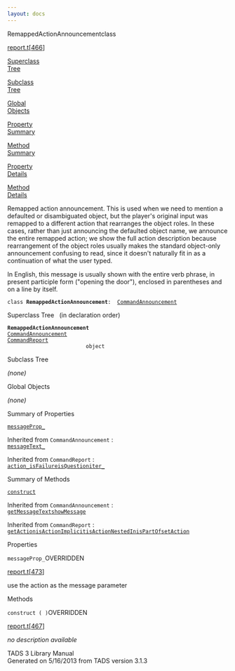 ```yaml
---
layout: docs
---
```

<span class="title">RemappedActionAnnouncement</span><span class="type">class</span>

[report.t](../file/report.t.html)\[[466](../source/report.t.html#466)\]

[Superclass  
Tree](#_SuperClassTree_)

[Subclass  
Tree](#_SubClassTree_)

[Global  
Objects](#_ObjectSummary_)

[Property  
Summary](#_PropSummary_)

[Method  
Summary](#_MethodSummary_)

[Property  
Details](#_Properties_)

[Method  
Details](#_Methods_)



Remapped action announcement. This is used when we need to mention a
defaulted or disambiguated object, but the player's original input was
remapped to a different action that rearranges the object roles. In
these cases, rather than just announcing the defaulted object name, we
announce the entire remapped action; we show the full action description
because rearrangement of the object roles usually makes the standard
object-only announcement confusing to read, since it doesn't naturally
fit in as a continuation of what the user typed.

In English, this message is usually shown with the entire verb phrase,
in present participle form ("opening the door"), enclosed in parentheses
and on a line by itself.

`class `**`RemappedActionAnnouncement`**` :   `[`CommandAnnouncement`](../object/CommandAnnouncement.html)



<span id="_SuperClassTree_"></span>



<span class="hdln">Superclass Tree</span>   (in declaration order)



**`RemappedActionAnnouncement`**  
[`CommandAnnouncement`](../object/CommandAnnouncement.html)  
[`CommandReport`](../object/CommandReport.html)  
`                         object`  
<span id="_SubClassTree_"></span>



<span class="hdln">Subclass Tree</span>  



*(none)* <span id="_ObjectSummary_"></span>



<span class="hdln">Global Objects</span>  



*(none)* <span id="_PropSummary_"></span>



<span class="hdln">Summary of Properties</span>  



[`messageProp_`](#messageProp_)

Inherited from `CommandAnnouncement` :  
[`messageText_`](../object/CommandAnnouncement.html#messageText_)

Inherited from `CommandReport` :  
[`action_`](../object/CommandReport.html#action_)[`isFailure`](../object/CommandReport.html#isFailure)[`isQuestion`](../object/CommandReport.html#isQuestion)[`iter_`](../object/CommandReport.html#iter_)

<span id="_MethodSummary_"></span>



<span class="hdln">Summary of Methods</span>  



[`construct`](#construct)

Inherited from `CommandAnnouncement` :  
[`getMessageText`](../object/CommandAnnouncement.html#getMessageText)[`showMessage`](../object/CommandAnnouncement.html#showMessage)

Inherited from `CommandReport` :  
[`getAction`](../object/CommandReport.html#getAction)[`isActionImplicit`](../object/CommandReport.html#isActionImplicit)[`isActionNestedIn`](../object/CommandReport.html#isActionNestedIn)[`isPartOf`](../object/CommandReport.html#isPartOf)[`setAction`](../object/CommandReport.html#setAction)

<span id="_Properties_"></span>



<span class="hdln">Properties</span>  



<span id="messageProp_"></span>

`messageProp_`<span class="rem">OVERRIDDEN</span>

[report.t](../file/report.t.html)\[[473](../source/report.t.html#473)\]



use the action as the message parameter



<span id="_Methods_"></span>



<span class="hdln">Methods</span>  



<span id="construct"></span>

`construct ( )`<span class="rem">OVERRIDDEN</span>

[report.t](../file/report.t.html)\[[467](../source/report.t.html#467)\]



*no description available*





TADS 3 Library Manual  
Generated on 5/16/2013 from TADS version 3.1.3


